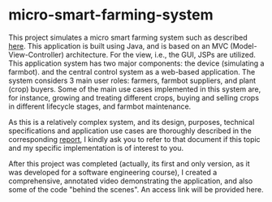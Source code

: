 # micro-smart-farming-system

This project simulates a micro smart farming system such as described [here](https://farm.bot/). This application is built using Java, and is based on an MVC (Model-View-Controller) architecture. For the view, i.e., the GUI, JSPs are utilized. This application system has two major components: the device (simulating a farmbot). and the central control system as a web-based application. The system considers 3 main user roles: farmers, farmbot suppliers, and plant (crop) buyers. Some of the main use cases implemented in this system are, for instance, growing and treating different crops, buying and selling crops in different lifecycle stages, and farmbot maintenance. 

As this is a relatively complex system, and its design, purposes, technical specifications and application use cases are thoroughly described in the corresponding [report](https://github.com/stela-kucek/micro-smart-farming-system/blob/775b396d6973aeaf4831db04aaac9c4abcd7fcd2/report.pdf), I kindly ask you to refer to that document if this topic and my specific implementation is of interest to you.

After this project was completed (actually, its first and only version, as it was developed for a software engineering course), I created a comprehensive, annotated video demonstrating the application, and also some of the code "behind the scenes". An access link will be provided here.
